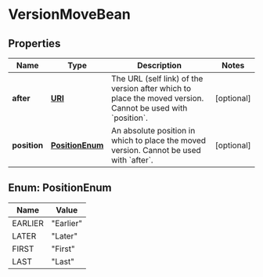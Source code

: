 

# VersionMoveBean

## Properties

Name | Type | Description | Notes
------------ | ------------- | ------------- | -------------
**after** | [**URI**](URI.md) | The URL (self link) of the version after which to place the moved version. Cannot be used with &#x60;position&#x60;. |  [optional]
**position** | [**PositionEnum**](#PositionEnum) | An absolute position in which to place the moved version. Cannot be used with &#x60;after&#x60;. |  [optional]



## Enum: PositionEnum

Name | Value
---- | -----
EARLIER | &quot;Earlier&quot;
LATER | &quot;Later&quot;
FIRST | &quot;First&quot;
LAST | &quot;Last&quot;



